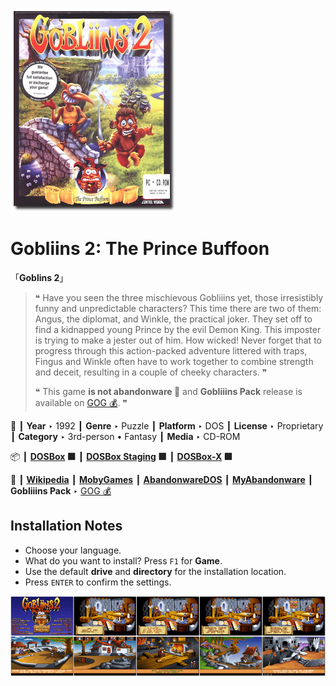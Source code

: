 ![](Thumbnail.png "application-thumbnail")

# Gobliins 2: The Prince Buffoon

「**Goblins 2**」

> ❝ Have you seen the three mischievous Gobliiins yet, those irresistibly funny and unpredictable characters? This time there are two of them: Angus, the diplomat, and Winkle, the practical joker. They set off to find a kidnapped young Prince by the evil Demon King. This imposter is trying to make a jester out of him. How wicked! Never forget that to progress through this action-packed adventure littered with traps, Fingus and Winkle often have to work together to combine strength and deceit, resulting in a couple of cheeky characters. ❞
>
> ❝ This game **is not abandonware 🚫** and **Gobliiins Pack** release is available on [GOG 💰](https://www.gog.com/en/game/gobliiins_pack). ❞
>

📌 ┃ **Year** ‣ 1992 ┃ **Genre** ‣ Puzzle ┃ **Platform** ‣ DOS ┃ **License** ‣ Proprietary ┃ **Category** ‣ 3rd-person • Fantasy ┃ **Media** ‣ CD-ROM 

📦 ┃ **[DOSBox](https://www.dosbox.com/) 🟩** ┃ **[DOSBox Staging](https://dosbox-staging.github.io/) 🟩** ┃ **[DOSBox-X](https://dosbox-x.com/) 🟩** 

📎 ┃ **[Wikipedia](https://en.wikipedia.org/wiki/Gobliiins#Gobliins_2:_The_Prince_Buffoon_(1992))** ┃ **[MobyGames](https://www.mobygames.com/game/2625/gobliins-2-the-prince-buffoon/)** ┃ **[AbandonwareDOS](https://www.abandonwaredos.com/abandonware-game.php?abandonware=Gobliins+2%3A+The+Prince+Buffoon&gid=2129)** ┃ **[MyAbandonware](https://www.myabandonware.com/game/gobliins-2-the-prince-buffoon-2jc)** ┃ **Gobliiins Pack** ‣ [GOG 💰](https://www.gog.com/en/game/gobliiins_pack) 

## Installation Notes
- Choose your language.
- What do you want to install? Press `F1` for **Game**.
- Use the default **drive** and **directory** for the installation location.
- Press `ENTER` to confirm the settings.

![](Montage.png "Gobliins 2: The Prince Buffoon")

